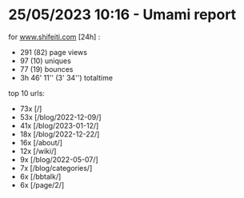 # 25/05/2023 10:16 - Umami report
for www.shifeiti.com [24h] :

 - 291 (82) page views
 - 97 (10) uniques
 - 77 (19) bounces
 - 3h 46' 11'' (3' 34'') totaltime


top 10 urls:
 - 73x [/]
 - 53x [/blog/2022-12-09/]
 - 41x [/blog/2023-01-12/]
 - 18x [/blog/2022-12-22/]
 - 16x [/about/]
 - 12x [/wiki/]
 - 9x [/blog/2022-05-07/]
 - 7x [/blog/categories/]
 - 6x [/bbtalk/]
 - 6x [/page/2/]


